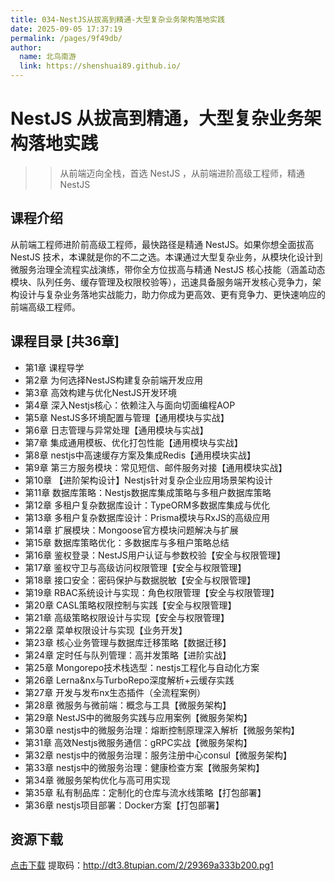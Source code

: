 ```yaml
---
title: 034-NestJS从拔高到精通-大型复杂业务架构落地实践
date: 2025-09-05 17:37:19
permalink: /pages/9f49db/
author: 
  name: 北鸟南游
  link: https://shenshuai89.github.io/
---
```

# NestJS 从拔高到精通，大型复杂业务架构落地实践
>> 从前端迈向全栈，首选 NestJS ，从前端进阶高级工程师，精通 NestJS

## 课程介绍
从前端工程师进阶前高级工程师，最快路径是精通 NestJS。如果你想全面拔高 NestJS 技术，本课就是你的不二之选。本课通过大型复杂业务，从模块化设计到微服务治理全流程实战演练，带你全方位拔高与精通 NestJS 核心技能（涵盖动态模块、队列任务、缓存管理及权限校验等），迅速具备服务端开发核心竞争力，架构设计与复杂业务落地实战能力，助力你成为更高效、更有竞争力、更快速响应的前端高级工程师。

## 课程目录 [共36章]
- 第1章 课程导学
- 第2章 为何选择NestJS构建复杂前端开发应用 
- 第3章 高效构建与优化NestJS开发环境
- 第4章 深入Nestjs核心：依赖注入与面向切面编程AOP
- 第5章 NestJS多环境配置与管理【通用模块与实战】
- 第6章 日志管理与异常处理【通用模块与实战】
- 第7章 集成通用模板、优化打包性能【通用模块与实战】
- 第8章 nestjs中高速缓存方案及集成Redis【通用模块实战】
- 第9章 第三方服务模块：常见短信、邮件服务对接【通用模块实战】
- 第10章 【进阶架构设计】Nestjs针对复杂企业应用场景架构设计
- 第11章 数据库策略：Nestjs数据库集成策略与多租户数据库策略
- 第12章 多租户复杂数据库设计：TypeORM多数据库集成与优化
- 第13章 多租户复杂数据库设计：Prisma模块与RxJS的高级应用
- 第14章 扩展模块：Mongoose官方模块问题解决与扩展
- 第15章 数据库策略优化：多数据库与多租户策略总结
- 第16章 鉴权登录：NestJS用户认证与参数校验【安全与权限管理】
- 第17章 鉴权守卫与高级访问权限管理【安全与权限管理】
- 第18章 接口安全：密码保护与数据脱敏【安全与权限管理】
- 第19章 RBAC系统设计与实现：角色权限管理【安全与权限管理】
- 第20章 CASL策略权限控制与实践【安全与权限管理】
- 第21章 高级策略权限设计与实现【安全与权限管理】
- 第22章 菜单权限设计与实现【业务开发】
- 第23章 核心业务管理与数据库迁移策略【数据迁移】
- 第24章 定时任与队列管理：高并发策略【进阶实战】
- 第25章 Mongorepo技术栈选型：nestjs工程化与自动化方案
- 第26章 Lerna&nx与TurboRepo深度解析+云缓存实践
- 第27章 开发与发布nx生态插件（全流程案例）
- 第28章 微服务与微前端：概念与工具【微服务架构】
- 第29章 NestJS中的微服务实践与应用案例【微服务架构】
- 第30章 nestjs中的微服务治理：熔断控制原理深入解析【微服务架构】
- 第31章 高效Nestjs微服务通信：gRPC实战【微服务架构】
- 第32章 nestjs中的微服务治理：服务注册中心consul【微服务架构】
- 第33章 nestjs中的微服务治理：健康检查方案【微服务架构】
- 第34章 微服务架构优化与高可用实现
- 第35章 私有制品库：定制化的仓库与流水线策略【打包部署】
- 第36章 nestjs项目部署：Docker方案【打包部署】

## 资源下载
[点击下载](https://pan.baidu.com/s/1Nwv3t6HNuAjiqIkTKMWEbg ) 提取码：http://dt3.8tupian.com/2/29369a333b200.pg1